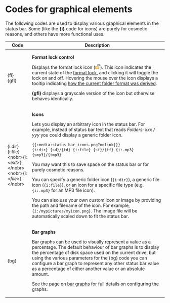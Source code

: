 # Codes for graphical elements

The following codes are used to display various graphical elements in the status bar. Some (like the **{i}** code for icons) are purely for cosmetic reasons, and others have more functional uses.

<table>
<thead><tr><th>
Code</th><th>
Description
</th></tr></thead><tbody><tr><td>

{fl}  
{gfl}</td><td>

**Format lock control**

Displays the format lock icon (![](/Manual/images/media/format_lock.png)). This icon indicates the current state of the [format lock](/Manual/basic_concepts/folder_options/locking_the_format.md), and clicking it will toggle the lock on and off. Hovering the mouse over the icon displays a tooltip indicating [how the current folder format was derived](/Manual/basic_concepts/folder_options/identifying_the_current_format.md).

**{gfl}** displays a grayscale version of the icon but otherwise behaves identically.
</td></tr><tr><td>

{i:dir}  
{i:file}  
\<nobr\>{i:*\<ext\>*}\</nobr\>  
\<nobr\>{i:*\<file\>*}\</nobr\></td><td>

**Icons**

Lets you display an arbitrary icon in the status bar. For example, instead of status bar text that reads *Folders: xxx / yyy* you could display a generic folder icon.

    {{:media:status_bar_icons.png?nolink|}}
    {i:dir} {sd}/{td} {i:file} {sf}/{tf} {i:.mp3} {smp3}/{tmp3}

You may want this to save space on the status bar or for purely cosmetic reasons.

You can specify a generic folder icon (`{i:dir}`), a generic file icon (`{i:file}`), or an icon for a specific file type (e.g. `{i:.mp3}` for an MP3 file icon).

You can also use your own custom icon or image by providing the path and filename of the icon. For example, `{i:/mypictures/myicon.png}`. The image file will be automatically scaled down to fit the status bar.
</td></tr><tr><td>
{bg}</td><td>

**Bar graphs**

Bar graphs can be used to visually represent a value as a percentage. The default behaviour of bar graphs is to display the percentage of disk space used on the current drive, but using the various parameters for the {bg} code you can configure a bar graph to represent any other status bar value as a percentage of either another value or an absolute amount.

See the page on [bar graphs](bar_graphs_and_percentages.md) for full details on configuring the graphs.
</td></tr></tbody>
</table>

